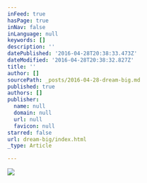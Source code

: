 ```yaml
---
inFeed: true
hasPage: true
inNav: false
inLanguage: null
keywords: []
description: ''
datePublished: '2016-04-28T20:38:33.473Z'
dateModified: '2016-04-28T20:38:32.827Z'
title: ''
author: []
sourcePath: _posts/2016-04-28-dream-big.md
published: true
authors: []
publisher:
  name: null
  domain: null
  url: null
  favicon: null
starred: false
url: dream-big/index.html
_type: Article

---
```

![](https://the-grid-user-content.s3-us-west-2.amazonaws.com/1ed8b9e4-4bdb-4911-9565-13bc1d0dd9a1.jpg)